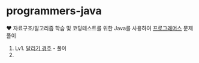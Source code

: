 # programmers-java
♥️ 자료구조/알고리즘 학습 및 코딩테스트를 위한 Java를 사용하여 [프로그래머스](https://programmers.co.kr) 문제 풀이

1. Lv1. [달리기 경주](https://school.programmers.co.kr/learn/courses/30/lessons/178871) - 풀이
2.  
